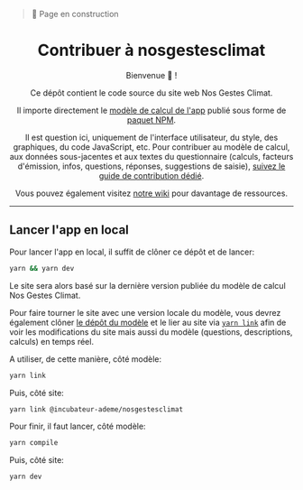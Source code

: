 > 🚧 Page en construction

<h1 align="center">Contribuer à nosgestesclimat</h1>

<div align="center">

Bienvenue 👋 !

Ce dépôt contient le code source du site web Nos Gestes Climat.

Il importe directement le [modèle de calcul de l'app](https://github.com/incubateur-ademe/nosgestesclimat) publié sous forme de [paquet NPM](https://www.npmjs.com/package/@incubateur-ademe/nosgestesclimat).

Il est question ici, uniquement de l'interface utilisateur, du style, des graphiques, du code JavaScript, etc. Pour contribuer au modèle de calcul, aux données sous-jacentes et aux textes du questionnaire (calculs, facteurs d'émission, infos, questions, réponses, suggestions de saisie), [suivez le guide de contribution dédié](https://github.com/incubateur-ademe/nosgestesclimat/blob/master/CONTRIBUTING.md).

Vous pouvez également visitez [notre wiki](https://accelerateur-transition-ecologique-ademe.notion.site/c57ea7dfc6214660a2d6a6a3addb88bd?v=d60b4b87e8ea4bee8e3c501bea75afc9) pour davantage de ressources.

</div>

---

## Lancer l'app en local

Pour lancer l'app en local, il suffit de clôner ce dépôt et de lancer:

```bash
yarn && yarn dev
```

Le site sera alors basé sur la dernière version publiée du modèle de calcul Nos Gestes Climat.

Pour faire tourner le site avec une version locale du modèle, vous devrez également clôner [le dépôt du modèle](https://github.com/incubateur-ademe/nosgestesclimat) et le lier au site via [`yarn link`](https://classic.yarnpkg.com/lang/en/docs/cli/link/) afin de voir les modifications du site mais aussi du modèle (questions, descriptions, calculs) en temps réel.

A utiliser, de cette manière, côté modèle:

```bash
yarn link
```

Puis, côté site:

```bash
yarn link @incubateur-ademe/nosgestesclimat
```

Pour finir, il faut lancer, côté modèle:

```bash
yarn compile
```

Puis, côté site:

```bash
yarn dev
```
